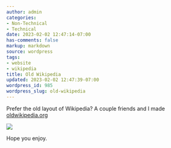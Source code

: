 ```yaml
---
author: admin
categories:
- Non-Technical
- Technical
date: 2023-02-02 12:47:14-07:00
has-comments: false
markup: markdown
source: wordpress
tags:
- website
- wikipedia
title: Old Wikipedia
updated: 2023-02-02 12:47:39-07:00
wordpress_id: 985
wordpress_slug: old-wikipedia
---
```

Prefer the old layout of Wikipedia? A couple friends and I made [oldwikipedia.org](https://oldwikipedia.org/)

[![](../wp-content/uploads/2023/02/2023-02-02-144514_1920x1080_scrot-crop-1024x357.png)](../wp-content/uploads/2023/02/2023-02-02-144514_1920x1080_scrot-crop.png)

Hope you enjoy.
